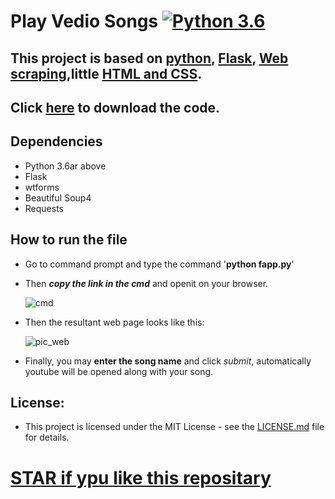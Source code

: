# Play Vedio Songs [![Python 3.6](https://img.shields.io/badge/python-3.6-green.svg)](https://www.python.org/downloads/release/python-360/)



## This project is based on [python](https://www.python.org/), [Flask](http://flask.pocoo.org/docs/1.0/), [Web scraping](https://www.crummy.com/software/BeautifulSoup/bs4/doc/),little [HTML and CSS](https://developer.mozilla.org/en-US/docs/Web/CSS/Reference).

## Click [here](https://github.com/syamkakarla98/Play-Vedio-Songs-Using-Flask/releases) to download the code.

## Dependencies

* Python 3.6ar above
* Flask
* wtforms
* Beautiful Soup4
* Requests

## How to run the file

* Go to command prompt and type the command '**python fapp.py**'
* Then **_copy the link in the cmd_** and openit on your browser.

     ![cmd](https://user-images.githubusercontent.com/36328597/42731218-64298e64-8826-11e8-8f8b-b629a1b0a26c.PNG)

* Then the resultant web page looks like this:

     ![pic_web](https://user-images.githubusercontent.com/36328597/42731219-6466c680-8826-11e8-9b61-c72b491bb142.PNG)

* Finally, you may **enter the song name** and click _submit_, automatically youtube will be opened along with your song.


## License:

* This project is licensed under the MIT License - see the [LICENSE.md](https://github.com/syamkakarla98/Play-Vedio-Songs-Using-Flask/blob/master/LICENSE.md) file for details.

# [STAR if ypu like this repositary]()
